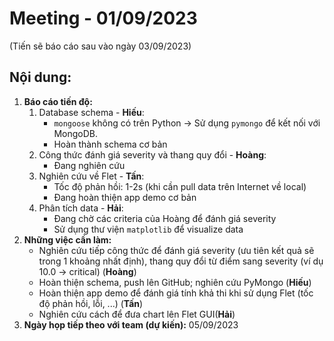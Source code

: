 # Meeting - 01/09/2023
(Tiến sẽ báo cáo sau vào ngày 03/09/2023)
## Nội dung:
1. **Báo cáo tiến độ:** 
    1. Database schema - **Hiếu**:
        - `mongoose` không có trên Python -> Sử dụng `pymongo` để kết nối với MongoDB.
        - Hoàn thành schema cơ bản
    2. Công thức đánh giá severity và thang quy đổi - **Hoàng**:
        - Đang nghiên cứu
    3. Nghiên cứu về Flet - **Tấn**:
        - Tốc độ phản hồi: 1-2s (khi cần pull data trên Internet về local)
        - Đang hoàn thiện app demo cơ bản
    4. Phân tích data - **Hải**:
        - Đang chờ các criteria của Hoàng để đánh giá severity
        - Sử dụng thư viện `matplotlib` để visualize data
2. **Những việc cần làm:**
    - Nghiên cứu tiếp công thức để đánh giá severity (ưu tiên kết quả sẽ trong 1 khoảng nhất định), thang quy đổi từ điểm sang severity (ví dụ 10.0 -> critical) (**Hoàng**)
    - Hoàn thiện schema, push lên GitHub; nghiên cứu PyMongo  (**Hiếu**)
    - Hoàn thiện app demo để đánh giá tính khả thi khi sử dụng Flet (tốc độ phản hồi, lỗi, ...) (**Tấn**)
    - Nghiên cứu cách để đưa chart lên Flet GUI(**Hải**)
3. **Ngày họp tiếp theo với team (dự kiến):** 05/09/2023